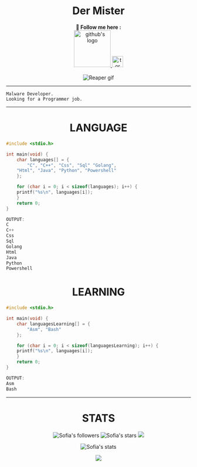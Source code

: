 <h1 align=center>Der Mister</h1>

<!--
    0xfffcf was here.

    Thanks <3
-->

<p align=center>
    <b>🍇 Follow me here :</b><br/>
    <a href="https://github.com/0xfffcf">
        <img src="https://cdn-icons-png.flaticon.com/512/25/25231.png" title="My github" alt="github's logo" width="100px"/>
    </a>
    <a href="http://65.108.38.77/">
	    <img src="https://www.shareicon.net/data/2015/09/16/101919_browser_512x512.png" title="My website" alt="tor logo" width="30px"/>
    </a>
    <br/>
    <br/>
    <img src="https://media2.giphy.com/media/h5NLPVn3rg0Rq/giphy.gif?cid=ecf05e47bq4kzmx2bqw5clt95mtn7h173d89k7rasjzqy2q8&rid=giphy.gif&ct=g" alt="Reaper gif"/>
</p>

---

```
Malware Developer.
Looking for a Programmer job.
```

---

<h1 align="center">LANGUAGE</h1>

```c
#include <stdio.h>

int main(void) {
    char languages[] = {
        "C", "C++", "Css", "Sql" "Golang",
	"Html", "Java", "Python", "Powershell"
    };

    for (char i = 0; i < sizeof(languages); i++) {
	printf("%s\n", languages[i]);
    }
    return 0;
}

OUTPUT:
C
C++
Css
Sql
Golang
Html
Java
Python
Powershell
```
<h1 align="center">LEARNING</h1>

```c
#include <stdio.h>

int main(void) {
    char languagesLearning[] = {
        "Asm", "Bash"
    };

    for (char i = 0; i < sizeof(languagesLearning); i++) {
	printf("%s\n", languages[i]);
    }
    return 0;
}

OUTPUT:
Asm
Bash
```

---

<h1 align="center">STATS</h1>

<p align="center">
    <img src="https://img.shields.io/github/followers/0xfffcf?color=7143de" alt="Sofia's followers"/>
    <img src="https://img.shields.io/github/stars/0xfffcf?color=7143de" alt="Sofia's stars"/>
    <img src="https://komarev.com/ghpvc/?username=0xfffcf&color=7143de">
</p>

<p align="center">
    <img align="center" src="https://github-readme-stats.vercel.app/api?username=0xfffcf&show_icons=true&include_all_commits=true&show_icons=true&title_color=fff&icon_color=7143de&text_color=9f9f9f&bg_color=151515" alt="Sofia's stats"/> 
</p>

<p align="center"> 
    <img align="center" src="https://github-readme-stats.vercel.app/api/top-langs/?username=0xfffcf&layout=compact&show_icons=true&title_color=7143de&icon_color=79ff97&text_color=9f9f9f&bg_color=151515"/>
</p>
